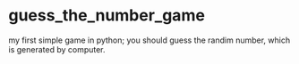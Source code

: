 # guess_the_number_game
my first simple game in python;
you should guess the randim number, which is generated by computer.
